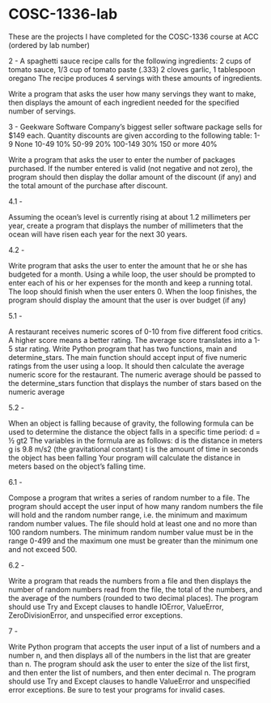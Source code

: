 # COSC-1336-lab

These are the projects I have completed for the COSC-1336 course at ACC
(ordered by lab number)

2 -
A spaghetti sauce recipe calls for the following ingredients:
2 cups of tomato sauce, 1/3 cup of tomato paste (.333)
2 cloves garlic, 1 tablespoon oregano
The recipe produces 4 servings with these amounts of ingredients. 

Write a program that asks the user how many servings they want to make, then displays the amount
of each ingredient needed for the specified number of servings.

3 -
Geekware Software Company’s biggest seller software package sells for $149 each. Quantity discounts are
given according to the following table:
1-9 None
10-49 10%
50-99 20%
100-149 30%
150 or more 40%

Write a program that asks the user to enter the number of packages purchased. If the number entered
is valid (not negative and not zero), the program should then display the dollar amount of the discount (if
any) and the total amount of the purchase after discount.

4.1 -

Assuming the ocean’s level is currently rising at about 1.2 millimeters per year, create a program that
displays the number of millimeters that the ocean will have risen each year for the next 30 years.

4.2 - 

Write program that asks the user to enter the amount that he or she has budgeted for a month. Using
a while loop, the user should be prompted to enter each of his or her expenses for the month and keep a
running total. The loop should finish when the user enters 0. When the loop finishes, the program should
display the amount that the user is over budget (if any)

5.1 -

A restaurant receives numeric scores of 0-10 from five different food critics. A higher score means a
better rating. The average score translates into a 1-5 star rating.
Write Python program that has two functions, main and determine_stars. The main function should
accept input of five numeric ratings from the user using a loop. It should then calculate the average numeric
score for the restaurant. The numeric average should be passed to the determine_stars function that
displays the number of stars based on the numeric average

5.2 -

When an object is falling because of gravity, the following formula can be used to determine the
distance the object falls in a specific time period:
d = ½ gt2
The variables in the formula are as follows:
d is the distance in meters
g is 9.8 m/s2
(the gravitational constant)
t is the amount of time in seconds the object has been falling
Your program will calculate the distance in meters based on the object’s falling time.

6.1 -

Compose a program that writes a series of random number to a file. The program should accept the
user input of how many random numbers the file will hold and the random number range, i.e. the minimum
and maximum random number values. 
The file should hold at least one and no more than 100 random numbers. The minimum
random number value must be in the range 0-499 and the maximum one must be greater than the minimum
one and not exceed 500.

6.2 -

Write a program that reads the numbers from a file and then displays the number of random numbers
read from the file, the total of the numbers, and the average of the numbers (rounded to two decimal
places).
The program should use Try and Except clauses to handle IOError,
ValueError, ZeroDivisionError, and unspecified error exceptions. 

7 -

Write Python program that accepts the user input of a list of numbers and a number n, and then
displays all of the numbers in the list that are greater than n. The program should ask the user to enter the
size of the list first, and then enter the list of numbers, and then enter decimal n.
The program should use Try and Except clauses to handle ValueError and
unspecified error exceptions. Be sure to test your programs for invalid cases. 
